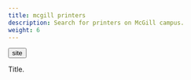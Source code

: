 ```yaml
---
title: mcgill printers
description: Search for printers on McGill campus.
weight: 6
---
```


<div class="links">
<!-- <a class="fake-button" href="https://github.com/louismeunier/college-emails">
<button class="btn btn-info">source code</button>
</a> -->

<a class="fake-button" href="https://printers.louismeunier.net/">
<button class="btn btn-info">site</button>
</a>
</div>

Title.